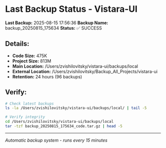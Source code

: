 # Last Backup Status - Vistara-UI

**Last Backup:** 2025-08-15 17:56:36
**Backup Name:** backup_20250815_175634
**Status:** ✅ SUCCESS

## Details:
- **Code Size:** 475K
- **Project Size:** 813M
- **Main Location:** /Users/zvishilovitsky/vistara-ui/backups/local
- **External Location:** /Users/zvishilovitsky/Backup_All_Projects/vistara-ui
- **Retention:** 24 hours (96 backups)

## Verify:
```bash
# Check latest backups
ls -la /Users/zvishilovitsky/vistara-ui/backups/local/ | tail -5

# Verify integrity
cd /Users/zvishilovitsky/vistara-ui/backups/local
tar -tzf backup_20250815_175634_code.tar.gz | head -5
```

---
*Automatic backup system - runs every 15 minutes*
